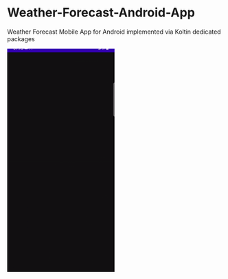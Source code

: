 # Weather-Forecast-Android-App
Weather Forecast Mobile App for Android implemented via Koltin dedicated packages


![](ezgif.com-gif-maker.gif)
